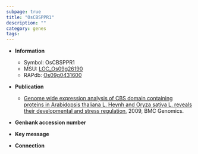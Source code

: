 ```yaml
---
subpage: true
title: "OsCBSPPR1"
description: ""
category: genes
tags: 
---
```


* **Information**  
    + Symbol: OsCBSPPR1  
    + MSU: [LOC_Os09g26190](http://rice.plantbiology.msu.edu/cgi-bin/ORF_infopage.cgi?orf=LOC_Os09g26190)  
    + RAPdb: [Os09g0431600](http://rapdb.dna.affrc.go.jp/viewer/gbrowse_details/irgsp1?name=Os09g0431600)  

* **Publication**  
    + [Genome wide expression analysis of CBS domain containing proteins in Arabidopsis thaliana L. Heynh and Oryza sativa L. reveals their developmental and stress regulation](http://www.ncbi.nlm.nih.gov/pubmed?term=Genome+wide+expression+analysis+of+CBS+domain+containing+proteins+in+Arabidopsis+thaliana+L.+Heynh+and+Oryza+sativa+L.+reveals+their+developmental+and+stress+regulation%5BTitle%5D), 2009, BMC Genomics.

* **Genbank accession number**  

* **Key message**  

* **Connection**  



